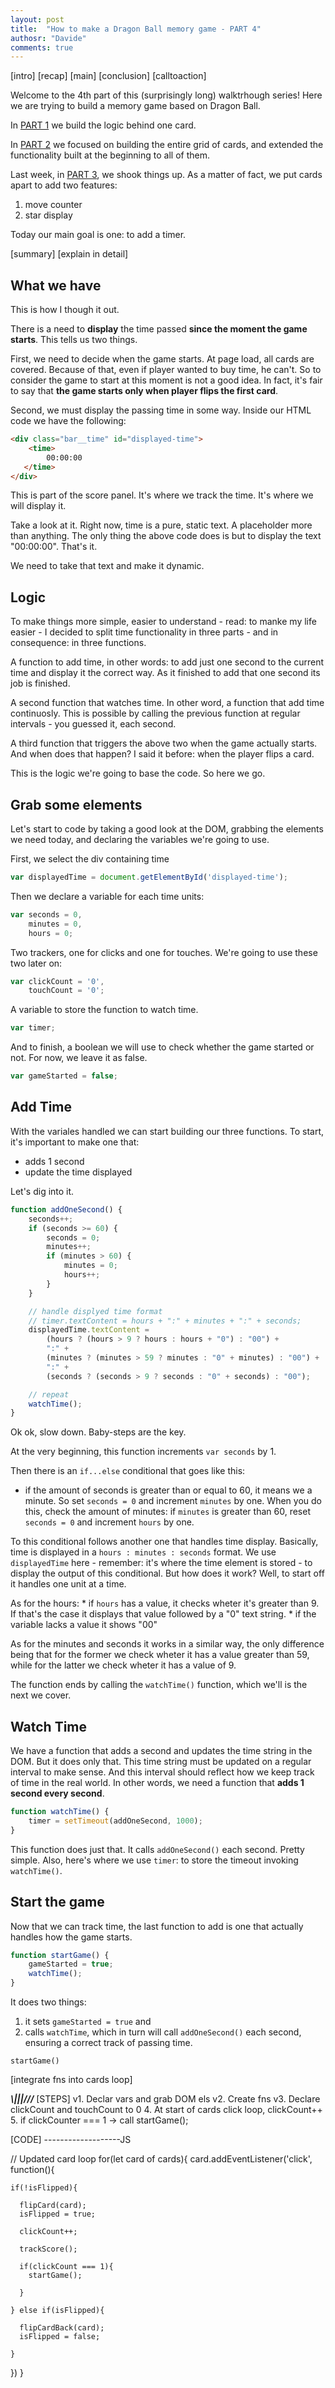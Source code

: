 ```yaml
---
layout: post
title:  "How to make a Dragon Ball memory game - PART 4"
authosr: "Davide"
comments: true
---
```

[intro]
[recap]
[main]
[conclusion]
[calltoaction]

Welcome to the 4th part of this (surprisingly long) walktrhough series! Here we are trying to build a memory game based on Dragon Ball. 

In [PART 1](https://codeburst.io/how-to-make-a-dragon-ball-memory-game-part-1-91f40ba268dd) we build the logic behind one card.

In [PART 2](https://codeburst.io/how-to-make-a-dragon-ball-memory-game-part-2-5659ff2ee0b9) we focused on building the entire grid of cards, and extended the functionality built at the beginning to all of them.

Last week, in [PART 3](), we shook things up. As a matter of fact, we put cards apart to add two features:
1. move counter
2. star display

Today our main goal is one: to add a timer.

[summary]
[explain in detail]

## What we have
This is how I though it out.

There is a need to **display** the time passed **since the moment the game starts**. This tells us two things. 

First, we need to decide when the game starts. At page load, all cards are covered. Because of that, even if player wanted to buy time, he can't. So to consider the game to start at this moment is not a good idea. In fact, it's fair to say that **the game starts only when player flips the first card**.

Second, we must display the passing time in some way. Inside our HTML code we have the following:

```html
<div class="bar__time" id="displayed-time">
	<time>
		00:00:00
   </time>
</div>
```

This is part of the score panel. It's where we track the time. It's where we will display it. 

Take a look at it. Right now, time is a pure, static text. A placeholder more than anything. The only thing the above code does is but to display the text "00:00:00". That's it.

We need to take that text and make it dynamic.

## Logic
To make things more simple, easier to understand - read: to manke my life easier - I decided to split time functionality in three parts - and in consequence: in three functions.

A function to add time, in other words: to add just one second to the current time and display it the correct way. As it finished to add that one second its job is finished.

A second function that watches time. In other word, a function that add time continuosly. This is possible by calling the previous function at regular intervals - you guessed it, each second.

A third function that triggers the above two when the game actually starts. And when does that happen? I said it before: when the player flips a card. 

This is the logic we're going to base the code. So here we go.

## Grab some elements
Let's start to code by taking a good look at the DOM, grabbing the elements we need today, and declaring the variables we're going to use.

First, we select the div containing time

```javascript
var displayedTime = document.getElementById('displayed-time');
```

Then we declare a variable for each time units:

```javascript
var seconds = 0,
	minutes = 0,
	hours = 0;
```

Two trackers, one for clicks and one for touches. We're going to use these two later on:

```javascript
var clickCount = '0',
    touchCount = '0';
```

A variable to store the function to watch time.

```javascript
var timer;
```

And to finish, a boolean we will use to check whether the game started or not. For now, we leave it as false.

```javascript
var gameStarted = false;
```
## Add Time
With the variales handled we can start building our three functions. To start, it's important to make one that:
* adds 1 second
* update the time displayed 

Let's dig into it. 

```javascript
function addOneSecond() {
    seconds++;
    if (seconds >= 60) {
        seconds = 0;
        minutes++;
        if (minutes > 60) {
            minutes = 0;
			hours++;
        }
    }

    // handle displyed time format
    // timer.textContent = hours + ":" + minutes + ":" + seconds;
    displayedTime.textContent =
        (hours ? (hours > 9 ? hours : hours + "0") : "00") +
        ":" +
        (minutes ? (minutes > 59 ? minutes : "0" + minutes) : "00") +
        ":" +
        (seconds ? (seconds > 9 ? seconds : "0" + seconds) : "00");

    // repeat   
    watchTime();
}
```

Ok ok, slow down. Baby-steps are the key. 

At the very beginning, this function increments `var seconds` by 1. 

Then there is an `if...else` conditional that goes like this:
* if the amount of seconds is greater than or equal to 60, it means we a minute. So set `seconds = 0` and increment `minutes` by one. When you do this, check the amount of minutes: if `minutes` is greater than 60, reset `seconds = 0` and increment `hours` by one. 

To this conditional follows another one that handles time display. Basically, time is displayed in a `hours : minutes : seconds` format. We use `displayedTime` here - remember: it's where the time element is stored - to display the output of this conditional. But how does it work? Well, to start off it handles one unit at a time. 

As for the hours:
	* if `hours` has a value, it checks wheter it's greater than 9. If that's the case it displays that value followed by a "0" text string. 
	* if the variable lacks a value it shows "00"

As for the minutes and seconds it works in a similar way, the only difference being that for the former we check wheter it has a value greater than 59, while for the latter we check wheter it has a value of 9.

The function ends by calling the `watchTime()` function, which we'll is the next we cover.

## Watch Time
We have a function that adds a second and updates the time string in the DOM. But it does only that. This time string must be updated on a regular interval to make sense. And this interval should reflect how we keep track of time in the real world. In other words, we need a function that **adds 1 second every second**.

```javascript
function watchTime() {
    timer = setTimeout(addOneSecond, 1000);
}
```

This function does just that. It calls `addOneSecond()` each second. Pretty simple. Also, here's where we use `timer`: to store the timeout invoking `watchTime()`.

## Start the game
Now that we can track time, the last function to add is one that actually handles how the game starts. 

```javascript
function startGame() {
    gameStarted = true;
    watchTime();
}
```

It does two things:
1. it sets `gameStarted = true` and
2. calls `watchTime`, which in turn will call `addOneSecond()` each second, ensuring a correct track of passing time.

`startGame()` 

[integrate fns into cards loop]


***\\\|||///***
[STEPS]
v1. Declar vars and grab DOM els
v2. Create fns
v3. Declare clickCount and touchCount to 0
4. At start of cards click loop, clickCount++
5. if clickCounter === 1 -> call startGame();

[CODE]
-------------------JS


// Updated card loop
for(let card of cards){
  card.addEventListener('click', function(){

    if(!isFlipped){

      flipCard(card);
      isFlipped = true;

      clickCount++;

      trackScore();

      if(clickCount === 1){
        startGame();

      }

    } else if(isFlipped){

      flipCardBack(card);
      isFlipped = false;

    }   

  })
}

